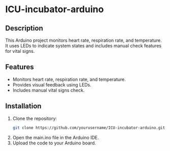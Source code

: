 # ICU-incubator-arduino

## Description
This Arduino project monitors heart rate, respiration rate, and temperature. It uses LEDs to indicate system states and includes manual check features for vital signs.

## Features
- Monitors heart rate, respiration rate, and temperature.
- Provides visual feedback using LEDs.
- Includes manual vital signs check.

## Installation
1. Clone the repository:
   ```bash
   git clone https://github.com/yourusername/ICU-incubator-arduino.git](https://github.com/SerenaWitt/ICU-incubator-arduino.git
2. Open the main.ino file in the Arduino IDE.
3. Upload the code to your Arduino board.
